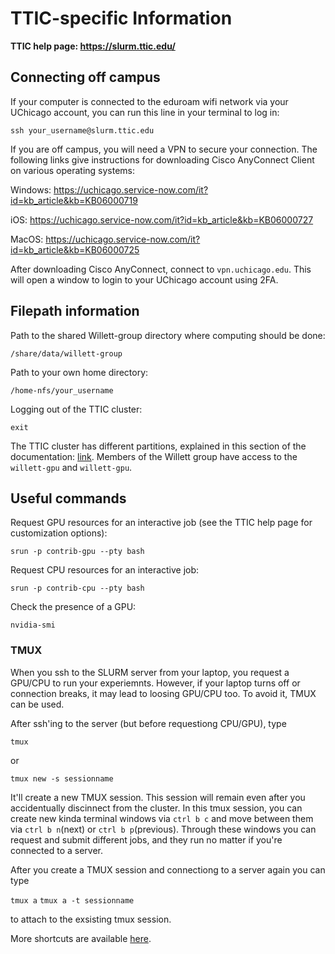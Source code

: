 # TTIC-specific Information

__TTIC help page: https://slurm.ttic.edu/__

## Connecting off campus

If your computer is connected to the eduroam wifi network via your UChicago account, you can run this line in your terminal to log in:

```ssh your_username@slurm.ttic.edu```

If you are off campus, you will need a VPN to secure your connection. The following links give instructions for downloading Cisco AnyConnect Client on various operating systems:

Windows: https://uchicago.service-now.com/it?id=kb_article&kb=KB06000719

iOS: https://uchicago.service-now.com/it?id=kb_article&kb=KB06000727

MacOS: https://uchicago.service-now.com/it?id=kb_article&kb=KB06000725

After downloading Cisco AnyConnect, connect to ```vpn.uchicago.edu```. This will open a window to login to your UChicago account using 2FA.

## Filepath information 

Path to the shared Willett-group directory where computing should be done:

```/share/data/willett-group```

Path to your own home directory:

```/home-nfs/your_username```

Logging out of the TTIC cluster:

```exit```

The TTIC cluster has different partitions, explained in this section of the documentation: [link](https://slurm.ttic.edu/#understanding-partitions). Members of the Willett group have access to the `willett-gpu` and `willett-gpu`. 

## Useful commands

Request GPU resources for an interactive job (see the TTIC help page for customization options):

```srun -p contrib-gpu --pty bash```

Request CPU resources for an interactive job: 

```srun -p contrib-cpu --pty bash```

Check the presence of a GPU:

```nvidia-smi```

### TMUX

When you ssh to the SLURM server from your laptop, you request a GPU/CPU to run your experiemnts. However, if your laptop turns off or connection breaks, it may lead to loosing GPU/CPU too. To avoid it, TMUX can be used. 

After ssh'ing to the server (but before requestiong CPU/GPU), type 

```tmux```

or 

```tmux new -s sessionname```


It'll create a new TMUX session. This session will remain even after you accidentually discinnect from the cluster. In this tmux session, you can create new kinda terminal windows via ```ctrl b c``` and move between them via ```ctrl b n```(next) or  ```ctrl b p```(previous). Through these windows you can request and submit different jobs, and they run no matter if you're connected to a server.

After you create a TMUX session and connectiong to a server again you can type 

```tmux a```
```tmux a -t sessionname```

to attach to the exsisting tmux session. 

More shortcuts are available [here](https://gist.github.com/MohamedAlaa/2961058).

